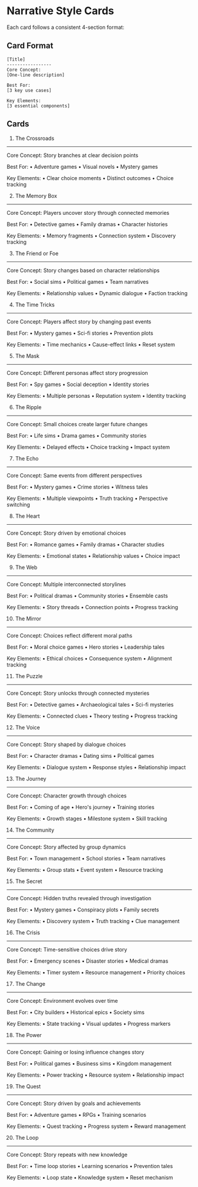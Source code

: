 # Narrative Style Cards
Each card follows a consistent 4-section format:

## Card Format
```
[Title]
-----------------
Core Concept:
[One-line description]

Best For:
[3 key use cases]

Key Elements:
[3 essential components]
```

## Cards

1. The Crossroads
-----------------
Core Concept:
Story branches at clear decision points

Best For:
• Adventure games
• Visual novels
• Mystery games

Key Elements:
• Clear choice moments
• Distinct outcomes
• Choice tracking

2. The Memory Box
-----------------
Core Concept:
Players uncover story through connected memories

Best For:
• Detective games
• Family dramas
• Character histories

Key Elements:
• Memory fragments
• Connection system
• Discovery tracking

3. The Friend or Foe
-----------------
Core Concept:
Story changes based on character relationships

Best For:
• Social sims
• Political games
• Team narratives

Key Elements:
• Relationship values
• Dynamic dialogue
• Faction tracking

4. The Time Tricks
-----------------
Core Concept:
Players affect story by changing past events

Best For:
• Mystery games
• Sci-fi stories
• Prevention plots

Key Elements:
• Time mechanics
• Cause-effect links
• Reset system

5. The Mask
-----------------
Core Concept:
Different personas affect story progression

Best For:
• Spy games
• Social deception
• Identity stories

Key Elements:
• Multiple personas
• Reputation system
• Identity tracking

6. The Ripple
-----------------
Core Concept:
Small choices create larger future changes

Best For:
• Life sims
• Drama games
• Community stories

Key Elements:
• Delayed effects
• Choice tracking
• Impact system

7. The Echo
-----------------
Core Concept:
Same events from different perspectives

Best For:
• Mystery games
• Crime stories
• Witness tales

Key Elements:
• Multiple viewpoints
• Truth tracking
• Perspective switching

8. The Heart
-----------------
Core Concept:
Story driven by emotional choices

Best For:
• Romance games
• Family dramas
• Character studies

Key Elements:
• Emotional states
• Relationship values
• Choice impact

9. The Web
-----------------
Core Concept:
Multiple interconnected storylines

Best For:
• Political dramas
• Community stories
• Ensemble casts

Key Elements:
• Story threads
• Connection points
• Progress tracking

10. The Mirror
-----------------
Core Concept:
Choices reflect different moral paths

Best For:
• Moral choice games
• Hero stories
• Leadership tales

Key Elements:
• Ethical choices
• Consequence system
• Alignment tracking

11. The Puzzle
-----------------
Core Concept:
Story unlocks through connected mysteries

Best For:
• Detective games
• Archaeological tales
• Sci-fi mysteries

Key Elements:
• Connected clues
• Theory testing
• Progress tracking

12. The Voice
-----------------
Core Concept:
Story shaped by dialogue choices

Best For:
• Character dramas
• Dating sims
• Political games

Key Elements:
• Dialogue system
• Response styles
• Relationship impact

13. The Journey
-----------------
Core Concept:
Character growth through choices

Best For:
• Coming of age
• Hero's journey
• Training stories

Key Elements:
• Growth stages
• Milestone system
• Skill tracking

14. The Community
-----------------
Core Concept:
Story affected by group dynamics

Best For:
• Town management
• School stories
• Team narratives

Key Elements:
• Group stats
• Event system
• Resource tracking

15. The Secret
-----------------
Core Concept:
Hidden truths revealed through investigation

Best For:
• Mystery games
• Conspiracy plots
• Family secrets

Key Elements:
• Discovery system
• Truth tracking
• Clue management

16. The Crisis
-----------------
Core Concept:
Time-sensitive choices drive story

Best For:
• Emergency scenes
• Disaster stories
• Medical dramas

Key Elements:
• Timer system
• Resource management
• Priority choices

17. The Change
-----------------
Core Concept:
Environment evolves over time

Best For:
• City builders
• Historical epics
• Society sims

Key Elements:
• State tracking
• Visual updates
• Progress markers

18. The Power
-----------------
Core Concept:
Gaining or losing influence changes story

Best For:
• Political games
• Business sims
• Kingdom management

Key Elements:
• Power tracking
• Resource system
• Relationship impact

19. The Quest
-----------------
Core Concept:
Story driven by goals and achievements

Best For:
• Adventure games
• RPGs
• Training scenarios

Key Elements:
• Quest tracking
• Progress system
• Reward management

20. The Loop
-----------------
Core Concept:
Story repeats with new knowledge

Best For:
• Time loop stories
• Learning scenarios
• Prevention tales

Key Elements:
• Loop state
• Knowledge system
• Reset mechanism
